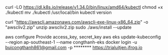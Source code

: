 curl -LO https://dl.k8s.io/release/v1.34.0/bin/linux/amd64/kubectl
chmod +x ./kubectl
mv ./kubectl /usr/local/bin
kubectl version

 curl "https://awscli.amazonaws.com/awscli-exe-linux-x86_64.zip" -o "awscliv2.zip"
  unzip awscliv2.zip
 sudo ./aws/install --update

aws configure
Provide access_key, secret_key
aws eks update-kubeconfig --region ap-southeast-1 --name congthanh-eks
docker login -u buicongthanh861@gmail.com -p ******** https://trialuitjen.jfrog.io

